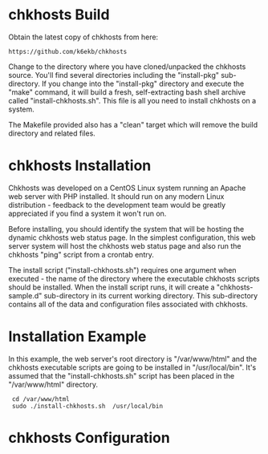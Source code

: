 chkhosts Build
==============

Obtain the latest copy of chkhosts from here:

    https://github.com/k6ekb/chkhosts

Change to the directory where you have cloned/unpacked the chkhosts
source.  You'll find several directories including the "install-pkg"
sub-directory.  If you change into the "install-pkg" directory
and execute the "make" command, it will build a fresh, self-extracting
bash shell archive called "install-chkhosts.sh".  This file is all
you need to install chkhosts on a system.

The Makefile provided also has a "clean" target which will remove the
build directory and related files.


chkhosts Installation
=====================

Chkhosts was developed on a CentOS Linux system running an Apache
web server with PHP installed.  It should run on any modern Linux
distribution - feedback to the development team would be greatly 
appreciated if you find a system it won't run on.

Before installing, you should identify the system that will be hosting
the dynamic chkhosts web status page.  In the simplest configuration, 
this web server system will host the chkhosts web status page and also 
run the chkhosts "ping" script from a crontab entry.  

The install script ("install-chkhosts.sh") requires one argument
when executed - the name of the directory where the executable
chkhosts scripts should be installed.  When the install script runs,
it will create a "chkhosts-sample.d" sub-directory in its current 
working directory.  This sub-directory contains all of the data and
configuration files associated with chkhosts.


Installation Example
====================

In this example, the web server's root directory is "/var/www/html" 
and the chkhosts executable scripts are going to be installed in
"/usr/local/bin".  It's assumed that the "install-chkhosts.sh" script 
has been placed in the "/var/www/html" directory.

     cd /var/www/html
     sudo ./install-chkhosts.sh  /usr/local/bin


chkhosts Configuration
======================


